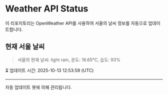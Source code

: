 
# Weather API Status

이 리포지토리는 OpenWeather API를 사용하여 서울의 날씨 정보를 자동으로 업데이트합니다.

## 현재 서울 날씨
> 서울의 현재 날씨: light rain, 온도: 16.65°C, 습도: 93%

⏳ 업데이트 시간: 2025-10-13 12:53:59 (UTC)

---
자동 업데이트 봇에 의해 관리됩니다.
